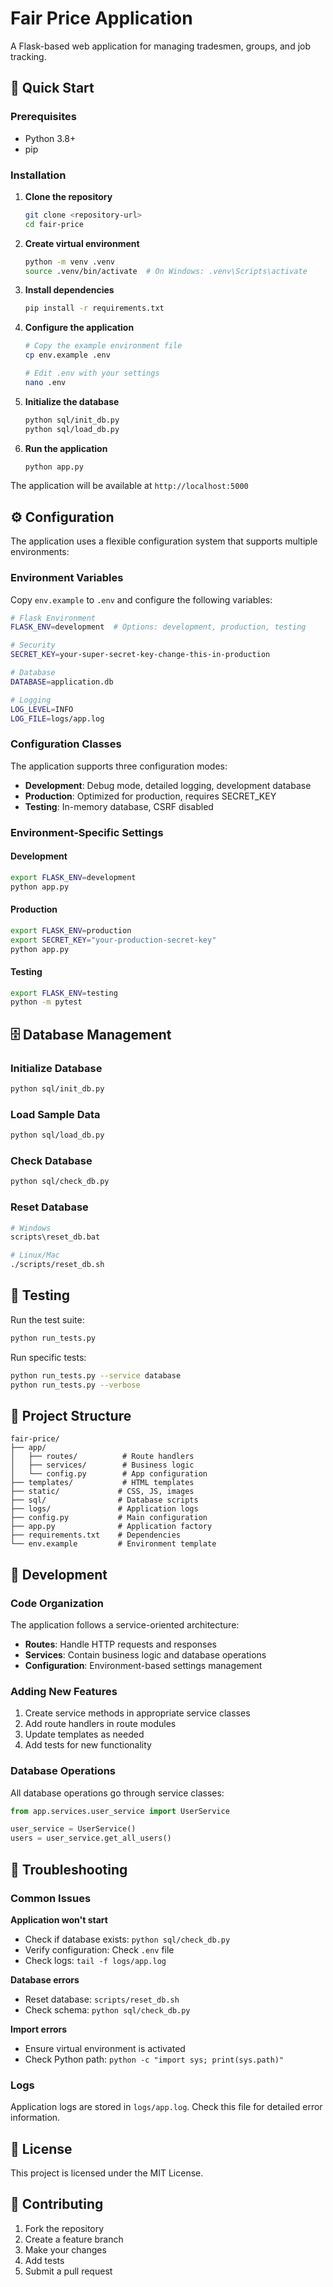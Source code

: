 # Fair Price Application

A Flask-based web application for managing tradesmen, groups, and job tracking.

## 🚀 Quick Start

### Prerequisites
- Python 3.8+
- pip

### Installation

1. **Clone the repository**
   ```bash
   git clone <repository-url>
   cd fair-price
   ```

2. **Create virtual environment**
   ```bash
   python -m venv .venv
   source .venv/bin/activate  # On Windows: .venv\Scripts\activate
   ```

3. **Install dependencies**
   ```bash
   pip install -r requirements.txt
   ```

4. **Configure the application**
   ```bash
   # Copy the example environment file
   cp env.example .env
   
   # Edit .env with your settings
   nano .env
   ```

5. **Initialize the database**
   ```bash
   python sql/init_db.py
   python sql/load_db.py
   ```

6. **Run the application**
   ```bash
   python app.py
   ```

The application will be available at `http://localhost:5000`

## ⚙️ Configuration

The application uses a flexible configuration system that supports multiple environments:

### Environment Variables

Copy `env.example` to `.env` and configure the following variables:

```bash
# Flask Environment
FLASK_ENV=development  # Options: development, production, testing

# Security
SECRET_KEY=your-super-secret-key-change-this-in-production

# Database
DATABASE=application.db

# Logging
LOG_LEVEL=INFO
LOG_FILE=logs/app.log
```

### Configuration Classes

The application supports three configuration modes:

- **Development**: Debug mode, detailed logging, development database
- **Production**: Optimized for production, requires SECRET_KEY
- **Testing**: In-memory database, CSRF disabled

### Environment-Specific Settings

#### Development
```bash
export FLASK_ENV=development
python app.py
```

#### Production
```bash
export FLASK_ENV=production
export SECRET_KEY="your-production-secret-key"
python app.py
```

#### Testing
```bash
export FLASK_ENV=testing
python -m pytest
```

## 🗄️ Database Management

### Initialize Database
```bash
python sql/init_db.py
```

### Load Sample Data
```bash
python sql/load_db.py
```

### Check Database
```bash
python sql/check_db.py
```

### Reset Database
```bash
# Windows
scripts\reset_db.bat

# Linux/Mac
./scripts/reset_db.sh
```

## 🧪 Testing

Run the test suite:
```bash
python run_tests.py
```

Run specific tests:
```bash
python run_tests.py --service database
python run_tests.py --verbose
```

## 📁 Project Structure

```
fair-price/
├── app/
│   ├── routes/          # Route handlers
│   ├── services/        # Business logic
│   └── config.py        # App configuration
├── templates/           # HTML templates
├── static/             # CSS, JS, images
├── sql/                # Database scripts
├── logs/               # Application logs
├── config.py           # Main configuration
├── app.py              # Application factory
├── requirements.txt    # Dependencies
└── env.example         # Environment template
```

## 🔧 Development

### Code Organization

The application follows a service-oriented architecture:

- **Routes**: Handle HTTP requests and responses
- **Services**: Contain business logic and database operations
- **Configuration**: Environment-based settings management

### Adding New Features

1. Create service methods in appropriate service classes
2. Add route handlers in route modules
3. Update templates as needed
4. Add tests for new functionality

### Database Operations

All database operations go through service classes:

```python
from app.services.user_service import UserService

user_service = UserService()
users = user_service.get_all_users()
```

## 🚨 Troubleshooting

### Common Issues

**Application won't start**
- Check if database exists: `python sql/check_db.py`
- Verify configuration: Check `.env` file
- Check logs: `tail -f logs/app.log`

**Database errors**
- Reset database: `scripts/reset_db.sh`
- Check schema: `python sql/check_db.py`

**Import errors**
- Ensure virtual environment is activated
- Check Python path: `python -c "import sys; print(sys.path)"`

### Logs

Application logs are stored in `logs/app.log`. Check this file for detailed error information.

## 📝 License

This project is licensed under the MIT License.

## 🤝 Contributing

1. Fork the repository
2. Create a feature branch
3. Make your changes
4. Add tests
5. Submit a pull request
